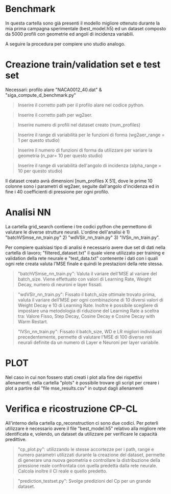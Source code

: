 # Benchmark

In questa cartella sono già presenti il modello migliore ottenuto durante la mia prima campagna sperimentale (best_model.h5) ed un dataset composto da 5000 profili con geometrie ed angoli di incidenza variabili.

A seguire la procedura per compiere uno studio analogo.

# Creazione train/validation set e test set

Necessari: profilo alare "NACA0012_40.dat" & "siga_compute_d_benchmark.py"

> Inserire il corretto path per il profilo alare nel codice python.

>Inserire il corretto path per wg2aer. 

> Inserire numero di profili nel dataset creato (num_profiles)

> Inserire il range di variabilità per le funzioni di forma (wg2aer_range = 1 per questo studio)

> Inserire il numero di funzioni di forma da utilizzare per variare la geometria (n_par= 10 per questo studio)

> Inserire il range di variabilità dell'angolo di incidenza (alpha_range = 10 per questo studio)

Il dataset creato avrà dimensioni [num_profiles X 51], dove le prime 10 colonne sono i parametri di wg2aer, seguite dall'angolo d'incidenza ed in fine i 40 coefficienti di pressione per ogni profilo.

# Analisi NN

La cartella grid_search contiene i tre codici python che permettono di valutare le diverse strutture neurali. L'ordine dell'analisi è 1) "batchVSmse_nn_train.py" 2) "wdVSlr_nn_train.py" 3) "lVSn_nn_train.py".

Per compiere qualsiasi tipo di analisi è necessario avere due set di dati nella cartella di lavoro; "filtered_dataset.txt" il quale viene utilizzato per training e validation della rete neurale e "test_data.txt" contenente i dati con i quali ogni rete creata valuta l'MSE finale e quindi le prestazioni della rete stessa.

> "batchVSmse_nn_train.py": Valuta il variare dell'MSE al variare del batch_size. Viene effettuato con valori di Learning Rate, Weight Decay, numero di neuroni e layer fissati.

> "wdVSlr_nn_train.py": Fissato il batch_size ottimale trovato prima, valuta il variare dell'MSE per ogni combinazione di 10 diversi valori di Weight Decay e 10 di Learning Rate. Inoltre è possibile scegliere di impostare una metodologia di riduzione del Learning Rate a sceltra tra: Valore Fisso, Step Decay, Cosine Decay e Cosine Decay with Warm Restart.

> "lVSn_nn_train.py": Fissato il batch_size, WD e LR migliori individuati precedentemente, permette di valutare l'MSE di 100 diverse reti neurali definite da un numero di Layer e Neuroni per layer variabile.

# PLOT

Nel caso in cui non fossero stati creati i plot alla fine dei rispettivi allenamenti, nella cartella "plots" è possibile trovare gli script per creare i plot a partire dal "file mse_results.csv" in output dagli allenamenti

# Verifica e ricostruzione CP-CL

All'interno della cartella cp_reconstruction ci sono due codici. Per poterli utilizzare è necessario avere il file "best_model.h5" relativo alla migliore rete identificata e, volendo, un dataset da utilizzare per verificare le capacità predittive.

> "cp_plot.py": utilizzando le stesse accortezze per i path, range e numero parametri utilizzati durante la creazione del dataset, permette di generare una nuova geometria e controllare la distribuzione della pressione reale confrontata con quella predetta dalla rete neurale. Calcola inoltre il Cl reale e quello predetto.

> "prediction_testset.py": Svolge predizioni del Cp per un grande dataset.

